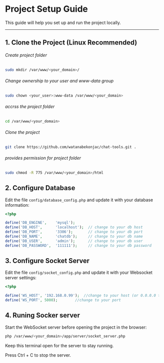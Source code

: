 # Project Setup Guide

This guide will help you set up and run the project locally.

---


## 1️. Clone the Project (Linux Recommended)

###### Create project folder
```bash
sudo mkdir /var/www/<your_domain>/
```
###### Change ownership to your user and www-data group
```bash
sudo chown <your_user>:www-data /var/www/<your_domain>
```
###### accrss the project folder
```bash
cd /var/www/<your_domain>
```
###### Clone the project
```bash
git clone https://github.com/watanabekonjac/chat-tools.git .
```
###### provides permission for project folder
```bash
sudo chmod -R 775 /var/www/<your_domain>/html
```

## 2. Configure Database

Edit the file `config/database_config.php` and update it with your database information:

```php
<?php

define('DB_ENGINE',    'mysql');      
define('DB_HOST',      'localhost');  // change to your db host
define('DB_PORT',      '3306');       // change to your db port
define('DB_NAME',      'chatdb');     // change to your db name
define('DB_USER',      'admin');      // change to your db user
define('DB_PASSWORD',  '111111');     // change to your db password
```

## 3. Configure Socket Server

Edit the file `config/socket_config.php` and update it with your Websocket server settings:

```php
<?php

define('WS_HOST', '192.168.0.99'); 	//change to your host (or 0.0.0.0 to accept all IP)
define('WS_PORT', 5000);		//change to your port

```

## 4. Runing Socker server
Start the WebSocket server before opening the project in the browser:

```bash
php /var/www/<your_domain>/app/server/socket_server.php
```
Keep this terminal open for the server to stay running.

Press Ctrl + C to stop the server.
